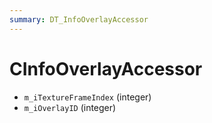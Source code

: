 ```yaml
---
summary: DT_InfoOverlayAccessor
---
```


# CInfoOverlayAccessor


* `m_iTextureFrameIndex` (integer)
* `m_iOverlayID` (integer)
